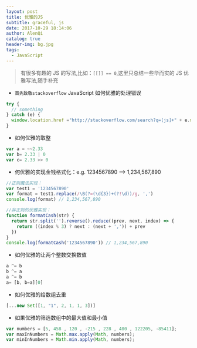 ```yaml
---
layout: post
title: 优雅的JS
subtitle: graceful, js
date: 2017-10-29 18:14:06
author: AlenQi
catalog: true
header-img: bg.jpg
tags:
  - JavaScript
---
```


> 有很多有趣的 JS 的写法,比如：`[[]] == 0`,这里只总结一些华而实的 JS 优雅写法,随手补充

- `首先致敬stackoverflow` JavaScript 如何优雅的处理错误

```JavaScript
try {
  // something
} catch (e) {
  window.location.href ="http://stackoverflow.com/search?q=[js]+" + e.message
}
```

- 如何优雅的取整

```JavaScript
var a = ~~2.33
var b= 2.33 | 0
var c= 2.33 >> 0
```

- 何优雅的实现金钱格式化：e.g. 1234567890 --> 1,234,567,890

```JavaScript
//正则魔法实现：
var test1 = '1234567890'
var format = test1.replace(/\B(?=(\d{3})+(?!\d))/g, ',')
console.log(format) // 1,234,567,890

//非正则的优雅实现：
function formatCash(str) {
  return str.split('').reverse().reduce((prev, next, index) => {
    return ((index % 3) ? next : (next + ',')) + prev
  })
}
console.log(formatCash('1234567890')) // 1,234,567,890
```

- 如何优雅的让两个整数交换数值

```JavaScript
a ^= b
b ^= a
a ^= b
a= [b, b=a][0]
```

- 如何优雅的给数组去重

```JavaScript
[...new Set([1, "1", 2, 1, 1, 3])]
```

- 如果优雅的筛选数组中的最大值和最小值

```JavaScript
var numbers = [5, 458 , 120 , -215 , 228 , 400 , 122205, -85411];
var maxInNumbers = Math.max.apply(Math, numbers);
var minInNumbers = Math.min.apply(Math, numbers);
```
